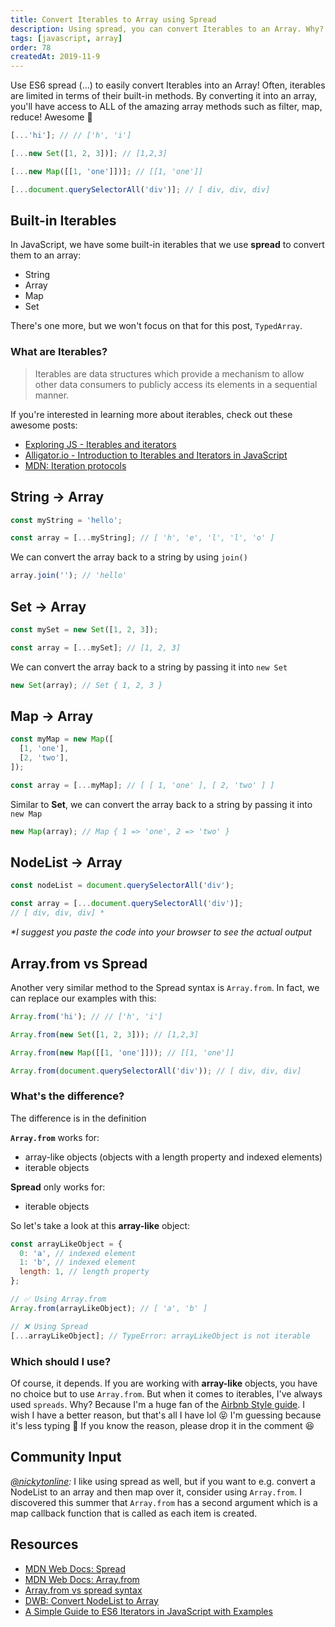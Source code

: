 ```yaml
---
title: Convert Iterables to Array using Spread
description: Using spread, you can convert Iterables to an Array. Why? Because then you can access all of the cool array methods such as filter & map.
tags: [javascript, array]
order: 78
createdAt: 2019-11-9
---
```


Use ES6 spread (...) to easily convert Iterables into an Array! Often, iterables are limited in terms of their built-in methods. By converting it into an array, you'll have access to ALL of the amazing array methods such as filter, map, reduce! Awesome 🎉

```javascript
[...'hi']; // // ['h', 'i']

[...new Set([1, 2, 3])]; // [1,2,3]

[...new Map([[1, 'one']])]; // [[1, 'one']]

[...document.querySelectorAll('div')]; // [ div, div, div]
```

## Built-in Iterables

In JavaScript, we have some built-in iterables that we use **spread** to convert them to an array:

- String
- Array
- Map
- Set

There's one more, but we won't focus on that for this post, `TypedArray`.

### What are Iterables?

> Iterables are data structures which provide a mechanism to allow other data consumers to publicly access its elements in a sequential manner.

If you're interested in learning more about iterables, check out these awesome posts:

- [Exploring JS - Iterables and iterators](https://exploringjs.com/es6/ch_iteration.html)
- [Alligator.io - Introduction to Iterables and Iterators in JavaScript](https://alligator.io/js/iterables/)
- [MDN: Iteration protocols](https://developer.mozilla.org/en-US/docs/Web/JavaScript/Reference/Iteration_protocols)

## String → Array

```javascript
const myString = 'hello';

const array = [...myString]; // [ 'h', 'e', 'l', 'l', 'o' ]
```

We can convert the array back to a string by using `join()`

```javascript
array.join(''); // 'hello'
```

## Set → Array

```javascript
const mySet = new Set([1, 2, 3]);

const array = [...mySet]; // [1, 2, 3]
```

We can convert the array back to a string by passing it into `new Set`

```javascript
new Set(array); // Set { 1, 2, 3 }
```

## Map → Array

```javascript
const myMap = new Map([
  [1, 'one'],
  [2, 'two'],
]);

const array = [...myMap]; // [ [ 1, 'one' ], [ 2, 'two' ] ]
```

Similar to **Set**, we can convert the array back to a string by passing it into `new Map`

```javascript
new Map(array); // Map { 1 => 'one', 2 => 'two' }
```

## NodeList → Array

```javascript
const nodeList = document.querySelectorAll('div');

const array = [...document.querySelectorAll('div')];
// [ div, div, div] *
```

_\*I suggest you paste the code into your browser to see the actual output_

## Array.from vs Spread

Another very similar method to the Spread syntax is `Array.from`. In fact, we can replace our examples with this:

```javascript
Array.from('hi'); // // ['h', 'i']

Array.from(new Set([1, 2, 3])); // [1,2,3]

Array.from(new Map([[1, 'one']])); // [[1, 'one']]

Array.from(document.querySelectorAll('div')); // [ div, div, div]
```

### What's the difference?

The difference is in the definition

**`Array.from`** works for:

- array-like objects (objects with a length property and indexed elements)
- iterable objects

**Spread** only works for:

- iterable objects

So let's take a look at this **array-like** object:

```javascript
const arrayLikeObject = {
  0: 'a', // indexed element
  1: 'b', // indexed element
  length: 1, // length property
};

// ✅ Using Array.from
Array.from(arrayLikeObject); // [ 'a', 'b' ]

// ❌ Using Spread
[...arrayLikeObject]; // TypeError: arrayLikeObject is not iterable
```

### Which should I use?

Of course, it depends. If you are working with **array-like** objects, you have no choice but to use `Array.from`. But when it comes to iterables, I've always used `spreads`. Why? Because I'm a huge fan of the [Airbnb Style guide](https://github.com/airbnb/javascript#arrays--from-iterable). I wish I have a better reason, but that's all I have lol 😝 I'm guessing because it's less typing 🤔 If you know the reason, please drop it in the comment 😆

## Community Input

_[@nickytonline](https://dev.to/nickytonline/comment/hida):_ I like using spread as well, but if you want to e.g. convert a NodeList to an array and then map over it, consider using `Array.from`. I discovered this summer that `Array.from` has a second argument which is a map callback function that is called as each item is created.

## Resources

- [MDN Web Docs: Spread](https://developer.mozilla.org/en-US/docs/Web/JavaScript/Reference/Operators/Spread_syntax)
- [MDN Web Docs: Array.from](https://developer.mozilla.org/en-US/docs/Web/JavaScript/Reference/Global_Objects/Array/from)
- [Array.from vs spread syntax](https://stackoverflow.com/questions/40548213/array-from-vs-spread-syntax)
- [DWB: Convert NodeList to Array](https://davidwalsh.name/nodelist-array)
- [A Simple Guide to ES6 Iterators in JavaScript with Examples](https://codeburst.io/a-simple-guide-to-es6-iterators-in-javascript-with-examples-189d052c3d8e)
